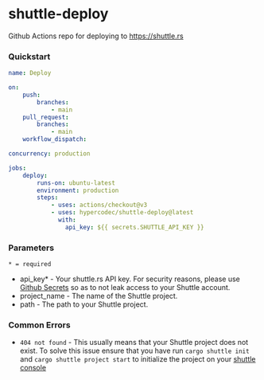 # shuttle-deploy
Github Actions repo for deploying to https://shuttle.rs

### Quickstart
```yaml
name: Deploy

on:
    push:
        branches:
            - main
    pull_request:
        branches:
            - main
    workflow_dispatch:

concurrency: production

jobs:
    deploy:
        runs-on: ubuntu-latest
        environment: production
        steps:
            - uses: actions/checkout@v3
            - uses: hypercodec/shuttle-deploy@latest
              with:
                api_key: ${{ secrets.SHUTTLE_API_KEY }}
```

### Parameters
`* = required`

- api_key* - Your shuttle.rs API key. For security reasons, please use [Github Secrets](https://docs.github.com/en/actions/security-guides/encrypted-secrets) so as to not leak access to your Shuttle account.
- project_name - The name of the Shuttle project.
- path - The path to your Shuttle project.

### Common Errors
- `404 not found` - This usually means that your Shuttle project does not exist. To solve this issue ensure that you have run `cargo shuttle init` and `cargo shuttle project start` to initialize the project on your [shuttle console](https://console.shuttle.rs)
